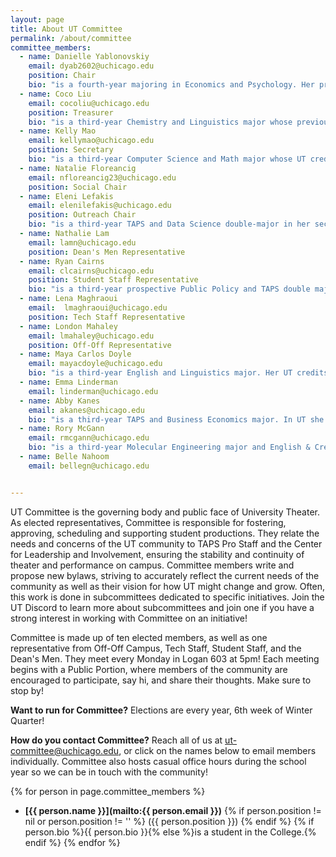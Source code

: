 ```yaml
---
layout: page
title: About UT Committee
permalink: /about/committee
committee_members:
  - name: Danielle Yablonovskiy
    email: dyab2602@uchicago.edu
    position: Chair
    bio: "is a fourth-year majoring in Economics and Psychology. Her previous UT credits include *Welcome Back to My Channel* (Assistant Stage Manager) and *Ah Wing and the Automaton Eagle* (Stage Manager). She is very excited to spend this year working with all the wonderful people in UT to put on some great productions!"
  - name: Coco Liu
    email: cocoliu@uchicago.edu
    position: Treasurer
    bio: "is a third-year Chemistry and Linguistics major whose previous UT credits include *Macbeth in Space* (Production Manager), *Romeo and Juliet* (Production Manager), and *The Light* (Stage Manager). She delights in spreading chaos and lovingly bullying her friends, one of whom is writing this bio for her, as she is lazy."
  - name: Kelly Mao
    email: kellymao@uchicago.edu
    position: Secretary
    bio: "is a third-year Computer Science and Math major whose UT credits include *Macbeth in Space* (Sound Designer), *King Lear* (Co-Stage Manager), and *The Heirs* (Production Manager). She enjoys deep conversations and long walks on the beach at sunset."
  - name: Natalie Floreancig
    email: nfloreancig23@uchicago.edu
    position: Social Chair
  - name: Eleni Lefakis
    email: elenilefakis@uchicago.edu
    position: Outreach Chair
    bio: "is a third-year TAPS and Data Science double-major in her second term on Committee. Her UT MainStage credits are *The Heirs* (Stage Manager),*The Trail to Oregon!* (Assistant Director/Dramaturg), *Romeo & Juliet* (Co-Production Manager), *Marian, or the True Tale of Robin Hood* (Assistant Director/Dramaturg), *MacBeth in Space* (Dramaturg), *The Laramie Project* (SM Collective™), *Be More Chil* (Co-Director), and *Twelfth Night* (Pre-Production Manager). Her upcoming UT projects are *The Taming of the Shrew* (Stage Manager), *Falsettos* (Dramaturg), and *Strings Attached* (Co-Director/Choreographer). She wishes all her fellow committee members a very lovely term!"
  - name: Nathalie Lam
    email: lamn@uchicago.edu
    position: Dean's Men Representative
  - name: Ryan Cairns
    email: clcairns@uchicago.edu
    position: Student Staff Representative
    bio: "is a third-year prospective Public Policy and TAPS double major. Her only UT credit thus far is as Assistant Director for *Love's Labour’s Lost*, but she is hoping to be further involved in the future. She is very excited to be working with Committee this year."
  - name: Lena Maghraoui
    email:  lmaghraoui@uchicago.edu
    position: Tech Staff Representative
  - name: London Mahaley
    email: lmahaley@uchicago.edu
    position: Off-Off Representative
  - name: Maya Carlos Doyle
    email: mayacdoyle@uchicago.edu
    bio: "is a third-year English and Linguistics major. Her UT credits include *Twelfth Night* (SM), *Macbeth in Space* (APM), *Marian, or the True Tale of Robin Hood* (SM), and she served as the curator for T[24]’s 2022–2023 season. When not looking at spreadsheets and schedules, she can be found peacefully napping or procrastinating on tomorrow’s assigned reading by doing last week’s optional reading."
  - name: Emma Linderman
    email: linderman@uchicago.edu
  - name: Abby Kanes
    email: akanes@uchicago.edu
    bio: "is a third-year TAPS and Business Economics major. In UT she performed in a workshop of _The Heirs_ (Aveline) and the TAPS show _Amazons and Their Men_ (The Frau). Spring 2022 she played bass in the pit orchestra for _The Trail to Oregon!_ and designed props for _Scientific Method_. She is excited for her year in UT Committee!"
  - name: Rory McGann
    email: rmcgann@uchicago.edu
    bio: "is a third-year Molecular Engineering major and English & Creative Writing minor. His UT credits to date include *King Lear* (Understudy), *Romeo and Juliet* (Juliet), and *Be More Chill* (Rich Goranski, Fight Captain). He enjoys the idea of free time. He is very excited to serve on UT Committee this year!"
  - name: Belle Nahoom
    email: bellegn@uchicago.edu


---
```


UT Committee is the governing body and public face of University Theater. As elected representatives, Committee is responsible for fostering, approving, scheduling and supporting student productions. They relate the needs and concerns of the UT community to TAPS Pro Staff and the Center for Leadership and Involvement, ensuring the stability and continuity of theater and performance on campus. Committee members write and propose new bylaws, striving to accurately reflect the current needs of the community as well as their vision for how UT might change and grow. Often, this work is done in subcommittees dedicated to specific initiatives. Join the UT Discord to learn more about subcommittees and join one if you have a strong interest in working with Committee on an initiative!

Committee is made up of ten elected members, as well as one representative from Off-Off Campus, Tech Staff, Student Staff, and the Dean's Men. They meet every Monday in Logan 603 at 5pm! Each meeting begins with a Public Portion, where members of the community are encouraged to participate, say hi, and share their thoughts. Make sure to stop by! 

**Want to run for Committee?** Elections are every year, 6th week of Winter Quarter!

**How do you contact Committee?** Reach all of us at [ut-committee@uchicago.edu](mailto:ut-committee@uchicago.edu), or click on the names below to email members individually. Committee also hosts casual office hours during the school year so we can be in touch with the community!

{% for person in page.committee_members %}
  - **[{{ person.name }}](mailto:{{ person.email }})** {% if person.position != nil or person.position != '' %}
  ({{ person.position }})
  {% endif %} {% if person.bio %}{{ person.bio }}{% else %}is a student in the College.{% endif %}
{% endfor %}

